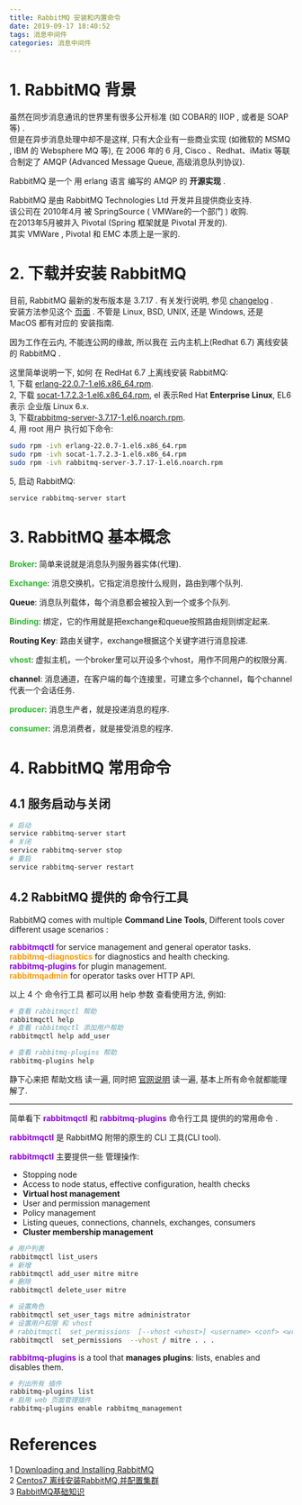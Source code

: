 ```yaml
---
title: RabbitMQ 安装和内置命令
date: 2019-09-17 18:40:52
tags: 消息中间件
categories: 消息中间件
---
```

# 1. RabbitMQ 背景

虽然在同步消息通讯的世界里有很多公开标准 (如 COBAR的 IIOP , 或者是 SOAP 等) .  
但是在异步消息处理中却不是这样, 只有大企业有一些商业实现 (如微软的 MSMQ , IBM 的 Websphere MQ 等), 在 2006 年的 6 月, Cisco 、Redhat、iMatix 等联合制定了 AMQP (Advanced Message Queue, 高级消息队列协议).  

RabbitMQ 是一个 用 erlang 语言 编写的 AMQP 的 **开源实现** .  

RabbitMQ 是由 RabbitMQ Technologies Ltd 开发并且提供商业支持.  
该公司在 2010年4月 被 SpringSource ( VMWare的一个部门 ) 收购.  
在2013年5月被并入 Pivotal (Spring 框架就是 Pivotal 开发的).  
其实 VMWare , Pivotal 和 EMC 本质上是一家的.  


# 2. 下载并安装 RabbitMQ
目前, RabbitMQ 最新的发布版本是 3.7.17 . 有关发行说明, 参见 [changelog](https://www.rabbitmq.com/changelog.html) .  
安装方法参见这个 [页面](https://www.rabbitmq.com/download.html) . 不管是 Linux, BSD, UNIX, 还是 Windows, 还是 MacOS 都有对应的 安装指南.  

因为工作在云内, 不能连公网的缘故, 所以我在 云内主机上(Redhat 6.7) 离线安装的 RabbitMQ .  

这里简单说明一下, 如何 在 RedHat 6.7 上离线安装 RabbitMQ:  
1, 下载 [erlang-22.0.7-1.el6.x86_64.rpm](https://packagecloud.io/rabbitmq/erlang).   
2, 下载 [socat-1.7.2.3-1.el6.x86_64.rpm](http://www.rpmfind.net/linux/rpm2html/search.php?query=socat(x86-64)), el 表示Red Hat **Enterprise Linux**, EL6 表示 企业版 Linux 6.x.  
3, 下载[rabbitmq-server-3.7.17-1.el6.noarch.rpm](https://www.rabbitmq.com/install-rpm.html#downloads).  
4, 用 root 用户 执行如下命令:  
```sh
sudo rpm -ivh erlang-22.0.7-1.el6.x86_64.rpm
sudo rpm -ivh socat-1.7.2.3-1.el6.x86_64.rpm
sudo rpm -ivh rabbitmq-server-3.7.17-1.el6.noarch.rpm
```
5, 启动 RabbitMQ:  
```sh
service rabbitmq-server start
```

# 3. RabbitMQ 基本概念  
**<font color='#2eb82e'>Broker</font>**: 简单来说就是消息队列服务器实体(代理).  

**<font color='#2eb82e'>Exchange</font>**: 消息交换机，它指定消息按什么规则，路由到哪个队列.  

**Queue**: 消息队列载体，每个消息都会被投入到一个或多个队列.  

**<font color='#2eb82e'>Binding</font>**: 绑定，它的作用就是把exchange和queue按照路由规则绑定起来.  

**Routing Key**: 路由关键字，exchange根据这个关键字进行消息投递.  

**<font color='#2eb82e'>vhost</font>**: 虚拟主机，一个broker里可以开设多个vhost，用作不同用户的权限分离.  

**channel**: 消息通道，在客户端的每个连接里，可建立多个channel，每个channel代表一个会话任务.  

**<font color='#2eb82e'>producer</font>**: 消息生产者，就是投递消息的程序.  

**<font color='#2eb82e'>consumer</font>**: 消息消费者，就是接受消息的程序.  

# 4. RabbitMQ 常用命令  

## 4.1 服务启动与关闭
```sh
# 启动
service rabbitmq-server start
# 关闭
service rabbitmq-server stop
# 重启
service rabbitmq-server restart
```

## 4.2 RabbitMQ 提供的 命令行工具

RabbitMQ comes with multiple **Command Line Tools**, Different tools cover different usage scenarios :

**<font color='#8a00e6'>rabbitmqctl</font>** for service management and general operator tasks.  
**<font color='#ff9900'>rabbitmq-diagnostics</font>** for diagnostics and health checking.  
**<font color='#8a00e6'>rabbitmq-plugins</font>**  for plugin management.  
**<font color='#ff9900'>rabbitmqadmin</font>**  for operator tasks over HTTP API.  

以上 4 个 命令行工具 都可以用 help 参数 查看使用方法, 例如:  
```sh
# 查看 rabbitmqctl 帮助
rabbitmqctl help
# 查看 rabbitmqctl 添加用户帮助
rabbitmqctl help add_user

# 查看 rabbitmq-plugins 帮助
rabbitmq-plugins help
```

静下心来把 帮助文档 读一遍, 同时把 [官网说明](https://www.rabbitmq.com/cli.html) 读一遍, 基本上所有命令就都能理解了.  

----

简单看下 **<font color='#8a00e6'>rabbitmqctl</font>** 和 **<font color='#8a00e6'>rabbitmq-plugins</font>** 命令行工具 提供的的常用命令 .  

**<font color='#8a00e6'>rabbitmqctl</font>** 是 RabbitMQ 附带的原生的 CLI 工具(CLI tool).  

**<font color='#8a00e6'>rabbitmqctl</font>** 主要提供一些 管理操作:  

* Stopping node  
* Access to node status, effective configuration, health checks  
* **Virtual host management**  
* User and permission management  
* Policy management  
* Listing queues, connections, channels, exchanges, consumers  
* **Cluster membership management**  

```sh
# 用户列表
rabbitmqctl list_users
# 新增
rabbitmqctl add_user mitre mitre
# 删除
rabbitmqctl delete_user mitre

# 设置角色
rabbitmqctl set_user_tags mitre administrator
# 设置用户权限 和 vhost
# rabbitmqctl  set_permissions  [--vhost <vhost>] <username> <conf> <write> <read>
rabbitmqctl  set_permissions  --vhost / mitre . . .
```

**<font color='#8a00e6'>rabbitmq-plugins</font>** is a tool that **manages plugins**: lists, enables and disables them.  

```sh
# 列出所有 插件
rabbitmq-plugins list
# 启用 web 页面管理插件
rabbitmq-plugins enable rabbitmq_management
```

# References  
1 [Downloading and Installing RabbitMQ](https://www.rabbitmq.com/download.html)  
2 [Centos7 离线安装RabbitMQ,并配置集群](https://blog.csdn.net/Alger_magic/article/details/82868267)  
3 [RabbitMQ基础知识](https://www.cnblogs.com/dwlsxj/p/RabbitMQ.html)  

